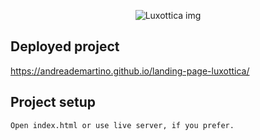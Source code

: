 
<p align="center">
 <img src="https://i.ibb.co/XCdd4Z8/Screenshot-2020-10-29-at-20-17-35.png" align="center" alt="Luxottica img" />
</p>

## Deployed project

https://andreademartino.github.io/landing-page-luxottica/

## Project setup

```
Open index.html or use live server, if you prefer.

```
